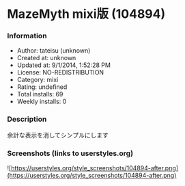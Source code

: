# MazeMyth mixi版 (104894)

### Information
- Author: tateisu (unknown)
- Created at: unknown
- Updated at: 9/1/2014, 1:52:28 PM
- License: NO-REDISTRIBUTION
- Category: mixi
- Rating: undefined
- Total installs: 69
- Weekly installs: 0


### Description
余計な表示を消してシンプルにします


### Screenshots (links to userstyles.org)
![https://userstyles.org/style_screenshots/104894-after.png](https://userstyles.org/style_screenshots/104894-after.png)


